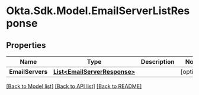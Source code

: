 # Okta.Sdk.Model.EmailServerListResponse

## Properties

Name | Type | Description | Notes
------------ | ------------- | ------------- | -------------
**EmailServers** | [**List&lt;EmailServerResponse&gt;**](EmailServerResponse.md) |  | [optional] 

[[Back to Model list]](../README.md#documentation-for-models) [[Back to API list]](../README.md#documentation-for-api-endpoints) [[Back to README]](../README.md)

